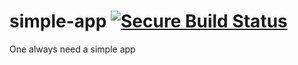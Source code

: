 # simple-app [![Secure Build Status](http://9.47.224.46:8080/passing.svg)](http://9.47.224.46:8080/passing.svg)
One always need a simple app
